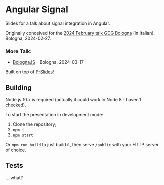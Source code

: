 # Angular Signal

Slides for a talk about signal integration in Angular.

Originally conceived for the [2024 February talk GDG Bologna](https://gdg.community.dev/events/details/google-gdg-bologna-presents-guida-essenziale-allintegrazione-di-angular-e-signal-un-approccio-pratico/) (in Italian), Bologna, 2024-02-27.

### More Talk:

- [BolognaJS](https://www.meetup.com/it-IT/bologna-js-meetup/events/300327193/) - Bologna, 2024-03-17

Built on top of [P-Slides](https://github.com/MaxArt2501/p-slides)!

## Building

Node.js 10.x is required (actually it could work in Node 8 - haven't checked).

To start the presentation in development mode:

1. Clone the repository;
2. `npm i`
3. `npm start`

Or `npm run build` to just build it, then serve `/public` with your HTTP server of choice.

## Tests

... what?
